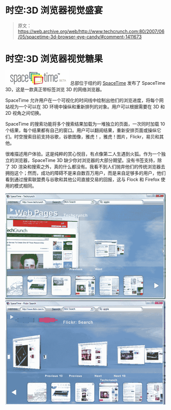 # 时空:3D 浏览器视觉盛宴 

> 原文：<https://web.archive.org/web/http://www.techcrunch.com:80/2007/06/05/spacetime-3d-browser-eye-candy/#comment-1411673>

# 时空:3D 浏览器视觉糖果

[![spacetime.jpg](img/163798a595ef66d335f22e51fe8a3bc0.png)](https://web.archive.org/web/20221001092148/http://www.spacetime.com/) 总部位于纽约的 [SpaceTime](https://web.archive.org/web/20221001092148/http://www.spacetime.com/) 发布了 SpaceTime 3D，这是一款真正带标签浏览 3D 的网络浏览器。

SpaceTime 允许用户在一个可视化的时间线中绘制出他们的浏览进度，将每个网站视为一个可以在 3D 环境中操纵和重新排列的对象。用户可以根据需要在 3D 和 2D 视角之间切换。

SpaceTime 的搜索功能将多个搜索结果加载为一堆独立的页面，一次同时加载 10 个结果，每个结果都有自己的窗口。用户可以翻阅结果，重新安排页面或操纵它们。时空搜索目前支持谷歌，谷歌图像，雅虎！，雅虎！图片，Flickr，易贝和其他。

很难描述用户体验。这是纯粹的赏心悦目，有点像第二人生遇到火狐。作为一个独立的浏览器，SpaceTime 3D 缺少你对浏览器的大部分期望。没有书签支持，除了 3D 渲染和搜索之外，真的什么都没有。我看不到人们抛弃他们的传统浏览器去拥抱这个；然而，成功的障碍不是来自数百万用户，而是来自足够多的用户，他们看到通过搜索联盟费与谷歌和其他公司直接交易的回报，这与 Flock 和 Firefox 使用的模式相同。

![spacetime1.jpg](img/078fcaca4aff72d8daf3cf0bff4deff4.png) ![spacetime2.jpg](img/dc7c92e6630eadc3333b40754564da68.png)